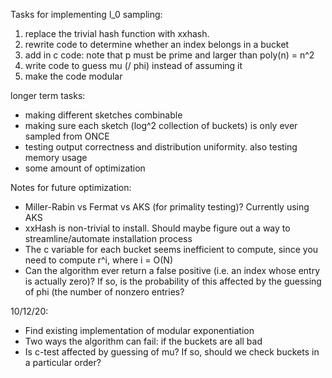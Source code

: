 Tasks for implementing l_0 sampling:
1. replace the trivial hash function with xxhash.
2. rewrite code to determine whether an index belongs in a bucket
3. add in c code: note that p must be prime and larger than poly(n) = n^2
4. write code to guess mu (/ phi) instead of assuming it
5. make the code modular

longer term tasks:
- making different sketches combinable
- making sure each sketch (log^2 collection of buckets) is only ever sampled from ONCE
- testing output correctness and distribution uniformity. also testing memory usage
- some amount of optimization

Notes for future optimization:
- Miller-Rabin vs Fermat vs AKS (for primality testing)? Currently using AKS
- xxHash is non-trivial to install. Should maybe figure out a way to streamline/automate installation process
- The c variable for each bucket seems inefficient to compute, since you need to compute r^i, where i = O(N)
- Can the algorithm ever return a false positive (i.e. an index whose entry is actually zero)? If so, is the probability of this affected by the guessing of phi (the number of nonzero entries?

10/12/20:
- Find existing implementation of modular exponentiation
- Two ways the algorithm can fail: if the buckets are all bad
- Is c-test affected by guessing of mu? If so, should we check buckets in a particular order?

